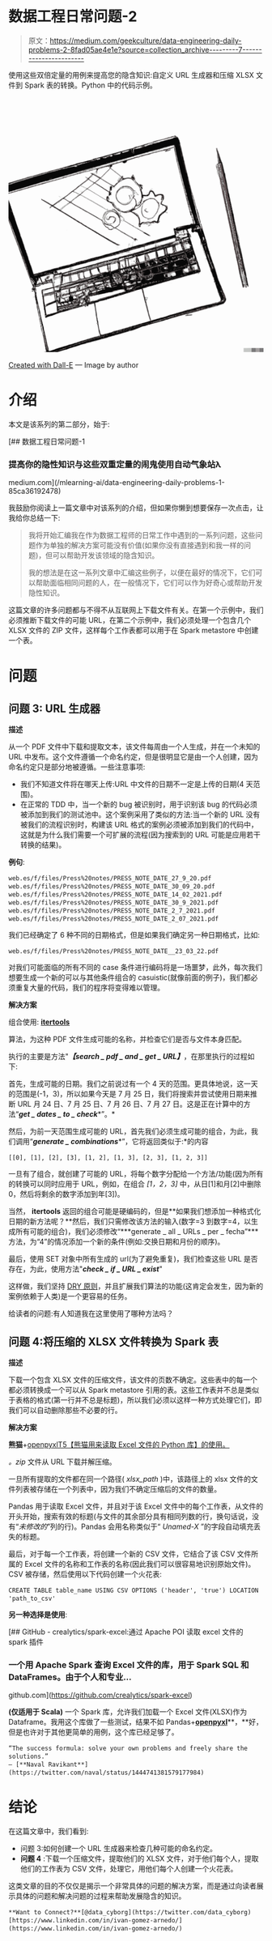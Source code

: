 # 数据工程日常问题-2

> 原文：<https://medium.com/geekculture/data-engineering-daily-problems-2-8fad05ae4e1e?source=collection_archive---------7----------------------->

使用这些双倍定量的用例来提高您的隐含知识:自定义 URL 生成器和压缩 XLSX 文件到 Spark 表的转换。Python 中的代码示例。

![](img/891d8b7c05497b211b6cc7b8563af405.png)

[Created with Dall-E](https://labs.openai.com/s/MbZN20PZGbdjPjZXZR4gPu3H) — Image by author

# 介绍

本文是该系列的第二部分，始于:

[](/mlearning-ai/data-engineering-daily-problems-1-85ca36192478) [## 数据工程日常问题-1

### 提高你的隐性知识与这些双重定量的闹鬼使用自动气象站λ

medium.com](/mlearning-ai/data-engineering-daily-problems-1-85ca36192478) 

我鼓励你阅读上一篇文章中对该系列的介绍，但如果你懒到想要保存一次点击，让我给你总结一下:

> 我将开始汇编我在作为数据工程师的日常工作中遇到的一系列问题，这些问题作为单独的解决方案可能没有价值(如果你没有直接遇到和我一样的问题)，但可以帮助开发该领域的隐含知识。
> 
> 我的想法是在这一系列文章中汇编这些例子，以便在最好的情况下，它们可以帮助面临相同问题的人，在一般情况下，它们可以作为好奇心或帮助开发隐性知识。

这篇文章的许多问题都与不得不从互联网上下载文件有关。在第一个示例中，我们必须推断下载文件的可能 URL，在第二个示例中，我们必须处理一个包含几个 XLSX 文件的 ZIP 文件，这样每个工作表都可以用于在 Spark metastore 中创建一个表。

# 问题

## 问题 3: URL 生成器

**描述**

从一个 PDF 文件中下载和提取文本，该文件每周由一个人生成，并在一个未知的 URL 中发布。这个文件遵循一个命名约定，但是很明显它是由一个人创建，因为命名约定只是部分地被遵循。一些注意事项:

*   我们不知道文件将在哪天上传:URL 中文件的日期不一定是上传的日期(4 天范围)。
*   在正常的 TDD 中，当一个新的 bug 被识别时，用于识别该 bug 的代码必须被添加到我们的测试池中。这个案例采用了类似的方法:当一个新的 URL 没有被我们的流程识别时，构建该 URL 格式的案例必须被添加到我们的代码中，这就是为什么我们需要一个可扩展的流程(因为搜索到的 URL 可能是应用若干转换的结果)。

**例句**:

```
web.es/f/files/Press%20notes/PRESS_NOTE_DATE_27_9_20.pdf
web.es/f/files/Press%20notes/PRESS_NOTE_DATE_30_09_20.pdf
web.es/f/files/Press%20notes/PRESS_NOTE_DATE_14_02_2021.pdf
web.es/f/files/Press%20notes/PRESS_NOTE_DATE_30_9_2021.pdf
web.es/f/files/Press%20notes/PRESS_NOTE_DATE_2_7_2021.pdf
web.es/f/files/Press%20notes/PRESS_NOTE_DATE_2_07_2021.pdf
```

我们已经确定了 6 种不同的日期格式，但是如果我们确定另一种日期格式，比如:

```
web.es/f/files/Press%20notes/PRESS_NOTE_DATE__23_03_22.pdf
```

对我们可能面临的所有不同的 case 条件进行编码将是一场噩梦，此外，每次我们想要生成一个新的可以与其他条件组合的 casuistic(就像前面的例子)，我们都必须重复大量的代码，我们的程序将变得难以管理。

**解决方案**

组合使用: [**itertools**](https://docs.python.org/3/library/itertools.html)

算法，为这种 PDF 文件生成可能的名称，并检查它们是否与文件本身匹配。

执行的主要是方法"***【search _ pdf _ and _ get _ URL】***，在那里执行的过程如下:

首先，生成可能的日期。我们之前说过有一个 4 天的范围。更具体地说，这一天的范围是(-1，3)，所以如果今天是 7 月 25 日，我们将搜索并尝试使用日期来推断 URL 月 24 日、7 月 25 日、7 月 26 日、7 月 27 日。这是正在计算中的方法“***get _ dates _ to _ check****”。*

然后，为前一天范围生成可能的 URL，首先我们必须生成可能的组合，为此，我们调用“***generate _ combinations****”，它将返回类似于:*的内容

```
[[0], [1], [2], [3], [1, 2], [1, 3], [2, 3], [1, 2, 3]]
```

一旦有了组合，就创建了可能的 URL，将每个数字分配给一个方法/功能(因为所有的转换可以同时应用于 URL，例如，在组合 *[1，2，3]* 中，从日[1]和月[2]中删除 0，然后将剩余的数字添加到年[3])。

当然， **itertools** 返回的组合可能是硬编码的，但是**如果我们想添加一种格式化日期的新方法呢？**然后，我们只需修改该方法的输入(数字=3 到数字=4，以生成所有可能的组合)，我们必须修改“***generate _ all _ URLs _ per _ fecha”***方法，为“4”的情况添加一个新的条件(例如:交换日期和月份的顺序)。

最后，使用 SET 对象中所有生成的 url(为了避免重复)，我们检查这些 URL 是否存在，为此，使用方法"***check _ if _ URL _ exist***"

这样做，我们坚持 [DRY 原则](https://en.wikipedia.org/wiki/Don%27t_repeat_yourself)，并且扩展我们算法的功能(这肯定会发生，因为新的案例依赖于人类)是一个更容易的任务。

给读者的问题:有人知道我在这里使用了哪种方法吗？

## 问题 4:将压缩的 XLSX 文件转换为 Spark 表

**描述**

下载一个包含 XLSX 文件的压缩文件，该文件的页数不确定。这些表中的每一个都必须转换成一个可以从 Spark metastore 引用的表。这些工作表并不总是类似于表格的格式(第一行并不总是标题)，所以我们必须以这样一种方式处理它们，即我们可以自动删除那些不必要的行。

**解决方案**

**熊猫**+[openpyxlT5【熊猫用来读取 Excel 文件的 Python 库】的使用。](https://openpyxl.readthedocs.io/en/stable/pandas.html)

*。zip* 文件从 URL 下载并解压缩。

一旦所有提取的文件都在同一个路径( *xlsx_path* )中，该路径上的 xlsx 文件的文件列表被存储在一个列表中，因为我们不确定压缩后的文件的数量。

Pandas 用于读取 Excel 文件，并且对于该 Excel 文件中的每个工作表，从文件的开头开始，搜索有效的标题(与文件的其余部分具有相同列数的行，换句话说，没有“*未修改的*”列的行)。Pandas 会用名称类似于“ *Unamed-X* ”的字段自动填充丢失的标题。

最后，对于每一个工作表，将创建一个新的 CSV 文件，它结合了该 CSV 文件所属的 Excel 文件的名称和工作表的名称(因此我们可以很容易地识别原始文件)。CSV 被存储，然后使用以下代码创建一个火花表:

```
CREATE TABLE table_name USING CSV OPTIONS ('header', 'true') LOCATION 'path_to_csv'
```

**另一种选择是使用**:

[](https://github.com/crealytics/spark-excel) [## GitHub - crealytics/spark-excel:通过 Apache POI 读取 excel 文件的 spark 插件

### 一个用 Apache Spark 查询 Excel 文件的库，用于 Spark SQL 和 DataFrames。由于个人和专业…

github.com](https://github.com/crealytics/spark-excel) 

**(仅适用于 Scala)** 一个 Spark 库，允许我们加载一个 Excel 文件(XLSX)作为 Dataframe。我用这个库做了一些测试，结果不如 Pandas+[**openpyxl**](https://openpyxl.readthedocs.io/en/stable/pandas.html)**，**好，但是也许对于其他更简单的用例，这个库已经足够了。

```
“The success formula: solve your own problems and freely share the solutions.”
― [**Naval Ravikant**](https://twitter.com/naval/status/1444741381579177984)
```

# 结论

在这篇文章中，我们看到:

*   问题 3:如何创建一个 URL 生成器来检查几种可能的命名约定。
*   **问题 4** :下载一个压缩文件，提取他们的 XLSX 文件，对于他们每个人，提取他们的工作表为 CSV 文件，处理它，用他们每个人创建一个火花表。

这类文章的目的不仅仅是揭示一个非常具体的问题的解决方案，而是通过向读者展示具体的问题和解决问题的过程来帮助发展隐含的知识。

```
**Want to Connect?**[@data_cyborg](https://twitter.com/data_cyborg)
[https://www.linkedin.com/in/ivan-gomez-arnedo/](https://www.linkedin.com/in/ivan-gomez-arnedo/)
```